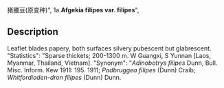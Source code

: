 猪腰豆(原变种)",
1a.**Afgekia filipes var. filipes**",

## Description
Leaflet blades papery, both surfaces silvery pubescent but glabrescent.
  "Statistics": "Sparse thickets; 200-1300 m. W Guangxi, S Yunnan [Laos, Myanmar, Thailand, Vietnam].
  "Synonym": "*Adinobotrys filipes* Dunn, Bull. Misc. Inform. Kew 1911: 195. 1911; *Padbruggea filipes* (Dunn) Craib; *Whitfordioden-dron filipes* (Dunn) Dunn.
